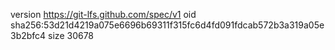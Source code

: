 version https://git-lfs.github.com/spec/v1
oid sha256:53d21d4219a075e6696b69311f315fc6d4fd091fdcab572b3a319a05e3b2bfc4
size 30678
